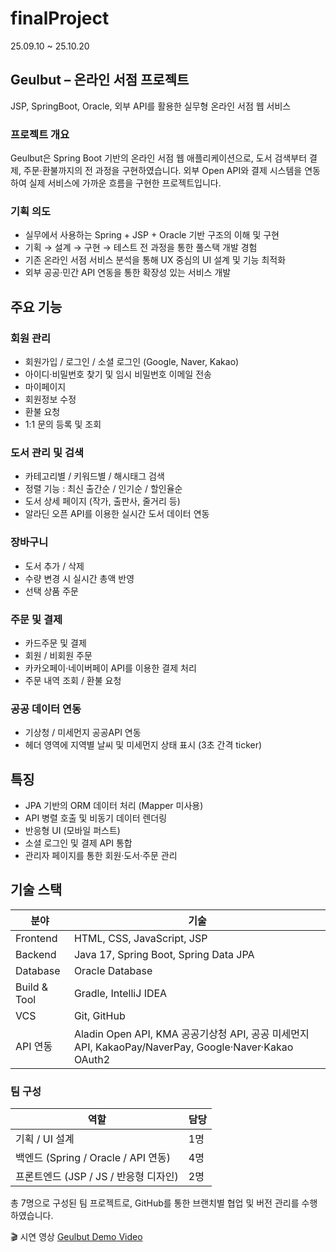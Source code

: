 # finalProject
25.09.10 ~ 25.10.20

## Geulbut – 온라인 서점 프로젝트
JSP, SpringBoot, Oracle, 외부 API를 활용한 실무형 온라인 서점 웹 서비스

### 프로젝트 개요
Geulbut은 Spring Boot 기반의 온라인 서점 웹 애플리케이션으로,
도서 검색부터 결제, 주문·환불까지의 전 과정을 구현하였습니다.
외부 Open API와 결제 시스템을 연동하여 실제 서비스에 가까운 흐름을 구현한 프로젝트입니다.

### 기획 의도
- 실무에서 사용하는 Spring + JSP + Oracle 기반 구조의 이해 및 구현
- 기획 → 설계 → 구현 → 테스트 전 과정을 통한 풀스택 개발 경험
- 기존 온라인 서점 서비스 분석을 통해 UX 중심의 UI 설계 및 기능 최적화
- 외부 공공·민간 API 연동을 통한 확장성 있는 서비스 개발

## 주요 기능

### 회원 관리
- 회원가입 / 로그인 / 소셜 로그인 (Google, Naver, Kakao)
- 아이디·비밀번호 찾기 및 임시 비밀번호 이메일 전송
- 마이페이지
- 회원정보 수정
- 환불 요청
- 1:1 문의 등록 및 조회

### 도서 관리 및 검색
- 카테고리별 / 키워드별 / 해시태그 검색
- 정렬 기능 : 최신 출간순 / 인기순 / 할인율순
- 도서 상세 페이지 (작가, 출판사, 줄거리 등)
- 알라딘 오픈 API를 이용한 실시간 도서 데이터 연동

### 장바구니
- 도서 추가 / 삭제
- 수량 변경 시 실시간 총액 반영
- 선택 상품 주문

### 주문 및 결제
- 카드주문 및 결제
- 회원 / 비회원 주문
- 카카오페이·네이버페이 API를 이용한 결제 처리
- 주문 내역 조회 / 환불 요청

### 공공 데이터 연동
- 기상청 / 미세먼지 공공API 연동
- 헤더 영역에 지역별 날씨 및 미세먼지 상태 표시 (3초 간격 ticker)

## 특징
- JPA 기반의 ORM 데이터 처리 (Mapper 미사용)
- API 병렬 호출 및 비동기 데이터 렌더링
- 반응형 UI (모바일 퍼스트)
- 소셜 로그인 및 결제 API 통합
- 관리자 페이지를 통한 회원·도서·주문 관리

## 기술 스택
| 분야 | 기술 |
|------|------|
| Frontend | HTML, CSS, JavaScript, JSP |
| Backend | Java 17, Spring Boot, Spring Data JPA |
| Database | Oracle Database |
| Build & Tool | Gradle, IntelliJ IDEA |
| VCS | Git, GitHub |
| API 연동 | Aladin Open API, KMA 공공기상청 API, 공공 미세먼지 API, KakaoPay/NaverPay, Google·Naver·Kakao OAuth2 |

### 팀 구성
| 역할 | 담당 |
|------|------|
| 기획 / UI 설계 | 1명 |
| 백엔드 (Spring / Oracle / API 연동) | 4명 |
| 프론트엔드 (JSP / JS / 반응형 디자인) | 2명 |


총 7명으로 구성된 팀 프로젝트로, GitHub를 통한 브랜치별 협업 및 버전 관리를 수행하였습니다.


🎬 시연 영상
[Geulbut Demo Video](https://github.com/YeonHaru/finalProject/releases/download/v1.0/default.mp4)
